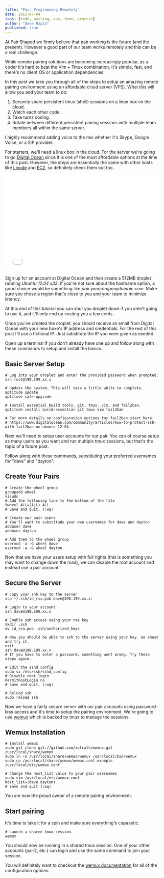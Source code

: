 ```yaml
---
title: "Pair Programming Remotely"
date: 2013-07-04
tags: [code, pairing, vps, tmux, process]
author: "Dave Rapin"
published: true
---
```


At Pair Shaped we firmly believe that pair working is the future (and the present). However a good part of our team works remotely and this can be a real challenge.

While remote pairing solutions are becoming increasingly popular, as a coder it's hard to beat the Vim + Tmux combination. It's simple, fast, and there's no client OS or application dependencies.

In this post we take you through all of the steps to setup an amazing remote pairing environment using an affordable cloud server (VPS). What this will allow you and your team to do:

1. Securely share persistent tmux (shell) sessions on a linux box on the cloud.
2. Watch each other code.
3. Take turns coding.
4. Rotate between different persistent pairing sessions with multiple team members all within the same server.

I highly recommend adding voice to the mix whether it's Skype, Google Voice, or a SIP provider.

For starters, we'll need a linux box in the cloud. For the server we're going to go [Digital Ocean](https://www.digitalocean.com) since it is one of the most affordable options at the time of this post. However, the steps are essentially the same with other hosts like [Linode](https://www.linode.com/) and [EC2](http://aws.amazon.com/ec2/), so definitely check them out too.

<div class="blog-content__video-wrapper">
  <iframe width="100%" height="315" src="//www.youtube.com/embed/aU7W4O9a61o" frameborder="0" allowfullscreen></iframe>
</div>

Sign up for an account at Digital Ocean and then create a 512MB droplet running <em>Ubuntu 12.04 x32</em>. If you're not sure about the hostname option, a good choice would be something like <em>pair.yourcompanydomain.com</em>. Make sure you chose a region that's close to you and your team to minimize latency.

At this end of this tutorial you can shut you droplet down if you aren't going to use it, and it'll only end up costing you a few cents.

Once you've created the droplet, you should receive an email from Digital Ocean with your new boxe's IP address and credentials. For the rest of this post I'll use a fictional IP. Just substitute the IP you were given as needed.

Open up a terminal if you don't already have one up and follow along with these commands to setup and install the basics.


## Basic Server Setup

    # Log into your droplet and enter the provided password when prompted.
    ssh root@198.199.xx.x

    # Update the system. This will take a little while to complete.
    aptitude update
    aptitude safe-upgrade

    # Install essential build tools, git, tmux, vim, and fail2ban.
    aptitude install build-essential git tmux vim fail2ban

    # For more details on configuration options for fail2ban start here:
    # https://www.digitalocean.com/community/articles/how-to-protect-ssh-with-fail2ban-on-ubuntu-12-04

Next we'll need to setup user accounts for our pair. You can of course setup as many users as you want and run multiple tmux sessions, but that's the topic of a future post.

Follow along with these commands, substituting your preferred usernames for "dave" and "dayton".


## Create Your Pairs

    # Create the wheel group
    groupadd wheel
    visudo
    # Add the following line to the bottom of the file
    %wheel ALL=(ALL) ALL
    # Save and quit. (:wq)

    # Create our pair users
    # You'll want to substitude your own usernames for dave and dayton
    adduser dave
    adduser dayton

    # Add them to the wheel group
    usermod -a -G wheel dave
    usermod -a -G wheel dayton

Now that we have your users setup with full rights (this is something you may want to change down the road), we can disable the root account and instead use a pair account.

## Secure the Server

    # Copy your shh key to the server
    scp ~/.ssh/id_rsa.pub dave@198.199.xx.x:

    # Login to your account
    ssh dave@198.199.xx.x

    # Enable ssh access using your rsa key
    mkdir .ssh
    mv id_rsa.pub .ssh/authorized_keys

    # Now you should be able to ssh to the server using your key. Go ahead and try it. 
    exit
    ssh dave@198.199.xx.x
    # If you have to enter a password, something went wrong. Try these steps again.

    # Edit the sshd config
    sudo vi /etc/ssh/sshd_config
    # Disable root login
    PermitRootLogin no
    # Save and quit. (:wq)

    # Reload ssh
    sudo reload ssh

Now we have a fairly secure server with our pair accounts using password-less access and it's time to setup the pairing environment. We're going to use [wemux](https://github.com/zolrath/wemux) which is backed by tmux to manage the sessions.


## Wemux Installation

    # Install wemux
    sudo git clone git://github.com/zolrath/wemux.git /usr/local/share/wemux
    sudo ln -s /usr/local/share/wemux/wemux /usr/local/bin/wemux
    sudo cp /usr/local/share/wemux/wemux.conf.example /usr/local/etc/wemux.conf

    # Change the host_list value to your pair usernames
    sudo vim /usr/local/etc/wemux.conf
    host_list=(dave dayton)
    # Save and quit (:wq)

You are now the proud owner of a remote pairing environment.


## Start pairing

It's time to take it for a spin and make sure everything's copasetic.

    # Launch a shared tmux session.
    wemux

You should now be running in a shared tmux session. One of your other accounts (pair2, etc.) can login and use the same command to join your session.

You will definitely want to checkout the [wemux documentation](https://github.com/zolrath/wemux) for all of the configuration options.
